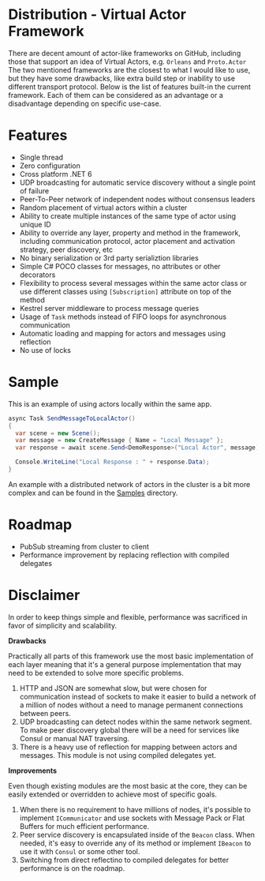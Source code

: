 # Distribution - Virtual Actor Framework

There are decent amount of actor-like frameworks on GitHub, including those that support an idea of Virtual Actors, e.g. `Orleans` and `Proto.Actor`  
The two mentioned frameworks are the closest to what I would like to use, but they have some drawbacks, like extra build step or inability to use different transport protocol. 
Below is the list of features built-in the current framework. 
Each of them can be considered as an advantage or a disadvantage depending on specific use-case. 

# Features

- Single thread 
- Zero configuration
- Cross platform .NET 6
- UDP broadcasting for automatic service discovery without a single point of failure 
- Peer-To-Peer network of independent nodes without consensus leaders
- Random placement of virtual actors within a cluster 
- Ability to create multiple instances of the same type of actor using unique ID 
- Ability to override any layer, property and method in the framework, including communication protocol, actor placement and activation strategy, peer discovery, etc
- No binary serialization or 3rd party serializtion libraries 
- Simple C# POCO classes for messages, no attributes or other decorators 
- Flexibility to process several messages within the same actor class or use different classes using `[Subscription]` attribute on top of the method 
- Kestrel server middleware to process message queries 
- Usage of `Task` methods instead of FIFO loops for asynchronous communication 
- Automatic loading and mapping for actors and messages using reflection 
- No use of locks

# Sample 

This is an example of using actors locally within the same app. 

```C#
async Task SendMessageToLocalActor()
{
  var scene = new Scene();
  var message = new CreateMessage { Name = "Local Message" };
  var response = await scene.Send<DemoResponse>("Local Actor", message);

  Console.WriteLine("Local Response : " + response.Data);
}
```

An example with a distributed network of actors in the cluster is a bit more complex and can be found in the [Samples](https://github.com/Indemos/Distribution/tree/main/Samples) directory.

# Roadmap 

- PubSub streaming from cluster to client
- Performance improvement by replacing reflection with compiled delegates

# Disclaimer

In order to keep things simple and flexible, performance was sacrificed in favor of simplicity and scalability. 

**Drawbacks**

Practically all parts of this framework use the most basic implementation of each layer meaning that it's a general purpose implementation that may need to be extended to solve more specific problems. 

1. HTTP and JSON are somewhat slow, but were chosen for communication instead of sockets to make it easier to build a network of a million of nodes without a need to manage permanent connections between peers. 
2. UDP broadcasting can detect nodes within the same network segment. To make peer discovery global there will be a need for services like Consul or manual NAT traversing.
3. There is a heavy use of reflection for mapping between actors and messages. This module is not using compiled delegates yet.

**Improvements**

Even though existing modules are the most basic at the core, they can be easily extended or overridden to achieve most of specific goals. 

1. When there is no requirement to have millions of nodes, it's possible to implement `ICommunicator` and use sockets with Message Pack or Flat Buffers for much efficient performance. 
2. Peer service discovery is encapsulated inside of the `Beacon` class. When needed, it's easy to override any of its method or implement `IBeacon` to use it with `Consul` or some other tool. 
3. Switching from direct reflectino to compiled delegates for better performance is on the roadmap. 
